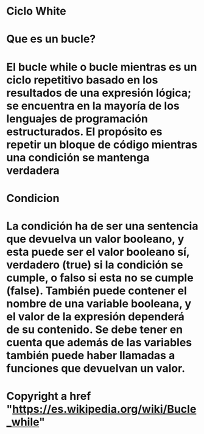 # Ciclo White

#  Que es un bucle?

# El bucle while o bucle mientras es un ciclo repetitivo basado en los resultados de una expresión lógica; se encuentra en la mayoría de los lenguajes de programación estructurados. El propósito es repetir un bloque de código mientras una condición se mantenga verdadera

# Condicion

# La condición ha de ser una sentencia que devuelva un valor booleano, y esta puede ser el valor booleano sí, verdadero (true) si la condición se cumple, o falso si esta no se cumple (false). También puede contener el nombre de una variable booleana, y el valor de la expresión dependerá de su contenido. Se debe tener en cuenta que además de las variables también puede haber llamadas a funciones que devuelvan un valor.

# Copyright a href "https://es.wikipedia.org/wiki/Bucle_while"
